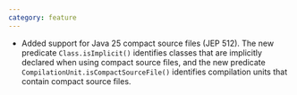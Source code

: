 ```yaml
---
category: feature
---
```

* Added support for Java 25 compact source files (JEP 512). The new predicate `Class.isImplicit()` identifies classes that are implicitly declared when using compact source files, and the new predicate `CompilationUnit.isCompactSourceFile()` identifies compilation units that contain compact source files.
